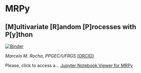 # MRPy   
## [M]ultivariate [R]andom [P]rocesses with P[y]thon   

[![Binder](https://mybinder.org/badge_logo.svg)](https://mybinder.org/v2/gh/mmaiarocha/MRPy/master)

_Marcelo M. Rocha, PPGEC/UFRGS_ [(ORCID)](https://orcid.org/0000-0001-5640-1020)

Please, click to access a... [Jupyter Notebook Viewer for MRPy](https://nbviewer.jupyter.org/github/mmaiarocha/MRPy/blob/master/MRPy_Notebook.ipynb?flush_cache=true)
